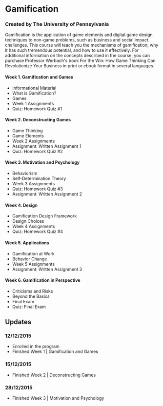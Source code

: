 # Gamification
### Created by The University of Pennsylvania
Gamification is the application of game elements and digital game design techniques to non-game problems, such as business and social impact challenges. This course will teach you the mechanisms of gamification, why it has such tremendous potential, and how to use it effectively. For additional information on the concepts described in the course, you can purchase Professor Werbach's book For the Win: How Game Thinking Can Revolutionize Your Business in print or ebook format in several languages.

#### Week 1. Gamification and Games
- Informational Material
- What is Gamification?
- Games
- Week 1 Assignments
- Quiz: Homework Quiz #1

#### Week 2. Deconstructing Games
- Game Thinking
- Game Elements
- Week 2 Assignments
- Assignment: Written Assignment 1
- Quiz: Homework Quiz #2

#### Week 3. Motivation and Psychology
- Behaviorism
- Self-Determination Theory
- Week 3 Assignments
- Quiz: Homework Quiz #3
- Assignment: Written Assignment 2

#### Week 4. Design
- Gamification Design Framework
- Design Choices
- Week 4 Assignments
- Quiz: Homework Quiz #4

#### Week 5. Applications
- Gamification at Work
- Behavior Change
- Week 5 Assignments
- Assignment: Written Assignment 3

#### Week 6. Gamification in Perspective
- Criticisms and Risks
- Beyond the Basics
- Final Exam
- Quiz: Final Exam

## Updates
### 12/12/2015
- Enrolled in the program
- Finished Week 1 | Gamification and Games

### 15/12/2015
- Finished Week 2 | Deconstructing Games

### 28/12/2015
- Finished Week 3 | Motivation and Psychology